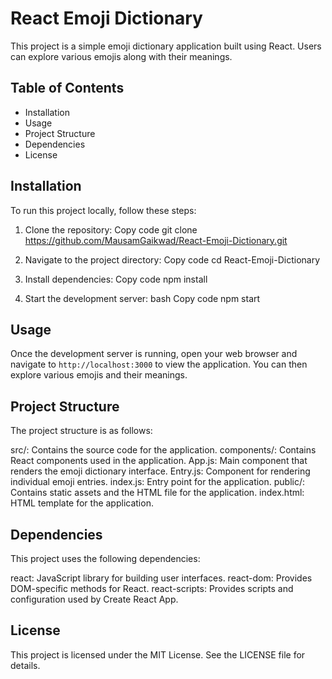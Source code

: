 # React Emoji Dictionary
This project is a simple emoji dictionary application built using React. Users can explore various emojis along with their meanings.

## Table of Contents
* Installation
* Usage
* Project Structure
* Dependencies
* License
## Installation
To run this project locally, follow these steps:

1. Clone the repository:
Copy code
git clone https://github.com/MausamGaikwad/React-Emoji-Dictionary.git

2. Navigate to the project directory:
Copy code
cd React-Emoji-Dictionary

3. Install dependencies:
Copy code
npm install

4. Start the development server:
bash
Copy code
npm start
## Usage
Once the development server is running, open your web browser and navigate to `http://localhost:3000` to view the application. You can then explore various emojis and their meanings.

## Project Structure
The project structure is as follows:

src/: Contains the source code for the application.
components/: Contains React components used in the application.
App.js: Main component that renders the emoji dictionary interface.
Entry.js: Component for rendering individual emoji entries.
index.js: Entry point for the application.
public/: Contains static assets and the HTML file for the application.
index.html: HTML template for the application.
## Dependencies
This project uses the following dependencies:

react: JavaScript library for building user interfaces.
react-dom: Provides DOM-specific methods for React.
react-scripts: Provides scripts and configuration used by Create React App.
## License
This project is licensed under the MIT License. See the LICENSE file for details.

